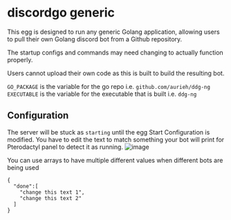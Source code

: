 # discordgo generic
This egg is designed to run any generic Golang application, allowing users to pull their own Golang discord bot from a Github repository.

The startup configs and commands may need changing to actually function properly.

Users cannot upload their own code as this is built to build the resulting bot.

`GO_PACKAGE` is the variable for the go repo i.e. `github.com/aurieh/ddg-ng`  
`EXECUTABLE` is the variable for the executable that is built i.e. `ddg-ng`

## Configuration
The server will be stuck as `starting` until the egg Start Configuration is modified. You have to edit the text to match something your bot will print for Pterodactyl panel to detect it as running.
![image](https://user-images.githubusercontent.com/10975908/126516861-c5cb4630-9f25-405c-8199-97bf5ec15a7f.png)

You can use arrays to have multiple different values when different bots are being used
```
{
  "done":[
    "change this text 1",
    "change this text 2"
  ]
}